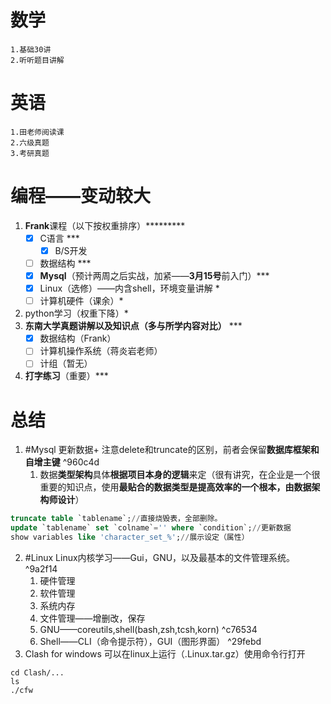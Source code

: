 
# 数学
	1.基础30讲
	2.听听题目讲解

# 英语
	1.田老师阅读课
	2.六级真题
	3.考研真题

# 编程——变动较大
1. **Frank**课程（以下按权重排序）*********
	- [x] C语言      ***
		- [x] B/S开发
	- [ ] 数据结构  ***
	- [x] **Mysql**（预计两周之后实战，加紧——**3月15号**前入门）***
	- [x] Linux（选修）——内含shell，环境变量讲解  *
	- [ ] 计算机硬件（课余）*
2. python学习（权重下降）*
3. **东南大学真题讲解以及知识点（多与所学内容对比）** ***
	- [x] 数据结构（Frank）
	- [ ] 计算机操作系统（蒋炎岩老师）
	- [ ] 计组（暂无）
4. **打字练习**（重要）***

# 总结 
1. #Mysql 更新数据+ 注意delete和truncate的区别，前者会保留**数据库框架和自增主键** ^960c4d
	1. 数据**类型架构**具体**根据项目本身的逻辑**来定（很有讲究，在企业是一个很重要的知识点，使用**最贴合的数据类型是提高效率的一个根本，由数据架构师设计**）
```sql
truncate table `tablename`;//直接烧毁表，全部删除。
update `tablename` set `colname`='' where `condition`;//更新数据
show variables like 'character_set_%';//展示设定（属性）
```
2.  #Linux  Linux内核学习——Gui，GNU，以及最基本的文件管理系统。 ^9a2f14
	1. 硬件管理
	2. 软件管理
	3. 系统内存
	4. 文件管理——增删改，保存
	5. GNU——coreutils,shell(bash,zsh,tcsh,korn) ^c76534
	6. Shell——CLI（命令提示符），GUI（图形界面） ^29febd
3. Clash for windows 可以在linux上运行（.Linux.tar.gz）使用命令行打开
```shell
cd Clash/...
ls
./cfw
```







